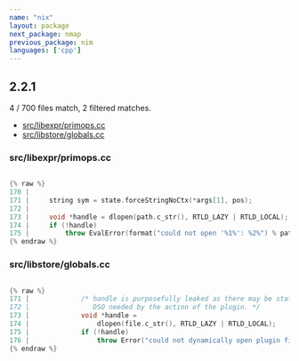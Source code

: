 ```yaml
---
name: "nix"
layout: package
next_package: nmap
previous_package: nim
languages: ['cpp']
---
```

## 2.2.1
4 / 700 files match, 2 filtered matches.

 - [src/libexpr/primops.cc](#srclibexprprimopscc)
 - [src/libstore/globals.cc](#srclibstoreglobalscc)

### src/libexpr/primops.cc

```cpp

{% raw %}
170 | 
171 |     string sym = state.forceStringNoCtx(*args[1], pos);
172 | 
173 |     void *handle = dlopen(path.c_str(), RTLD_LAZY | RTLD_LOCAL);
174 |     if (!handle)
175 |         throw EvalError(format("could not open '%1%': %2%") % path % dlerror());
{% endraw %}

```
### src/libstore/globals.cc

```cpp

{% raw %}
171 |             /* handle is purposefully leaked as there may be state in the
172 |                DSO needed by the action of the plugin. */
173 |             void *handle =
174 |                 dlopen(file.c_str(), RTLD_LAZY | RTLD_LOCAL);
175 |             if (!handle)
176 |                 throw Error("could not dynamically open plugin file '%s': %s", file, dlerror());
{% endraw %}

```